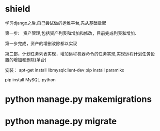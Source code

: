 # shield

学习django之后,自己尝试做的运维平台,先从基础做起

第一步:　资产管理,包括资产列表和增加和修改，目前完成列表和增加.



第一步完成，资产的增删改除都以实现

第二部，计划任务列表实现，增加远程机器命令的任务实现,实现远程计划任务设置的增加和删除(单台)



安装：
apt-get install libmysqlclient-dev
pip install paramiko

pip install MySQL-python



# python manage.py makemigrations
# python manage.py migrate
